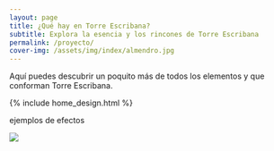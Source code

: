 ```yaml
---
layout: page
title: ¿Qué hay en Torre Escribana?
subtitle: Explora la esencia y los rincones de Torre Escribana
permalink: /proyecto/
cover-img: /assets/img/index/almendro.jpg
---
```


Aquí puedes descubrir un poquito más de todos los elementos y que conforman  <span class="letralogo"> Torre Escribana. </span>

{% include home_design.html %}



ejemplos de efectos

<section class="principal">
      <!-- PRIMER EJEMPLO  -->
      <div class="zoom-basico">
        <img src="..\assets\img\proyecto\calabazas.jpg" alt="" />
      </div>
      <!-- SEGUNDO EJEMPLO  -->
      <div class="zoom-rotacion">
        <img src="..\assets\img\proyecto\lombrices.jpg" />
      </div>
      <!-- TERCER EJEMPLO  -->
      <div class="zoom-vertical">
        <img src="..\assets\img\proyecto\casaarbol.jpg" alt="" />
      </div>
      <!-- BONUS  -->
      <div class="zoom-color">
        <img src="..\assets\img\proyecto\libros.jpg" alt="" />
      </div>    
    </section>
    